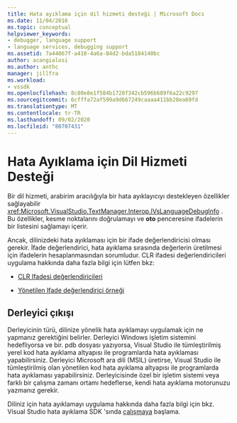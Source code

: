 ```yaml
---
title: Hata ayıklama için dil hizmeti desteği | Microsoft Docs
ms.date: 11/04/2016
ms.topic: conceptual
helpviewer_keywords:
- debugger, language support
- language services, debugging support
ms.assetid: 7a44067f-a410-4a6a-84d2-bda5184140bc
author: acangialosi
ms.author: anthc
manager: jillfra
ms.workload:
- vssdk
ms.openlocfilehash: 8c80e8e1f584b1728f342cb596b689f6a22c9297
ms.sourcegitcommit: 6cfffa72af599a9d667249caaaa411bb28ea69fd
ms.translationtype: MT
ms.contentlocale: tr-TR
ms.lasthandoff: 09/02/2020
ms.locfileid: "80707431"
---
```

# <a name="language-service-support-for-debugging"></a>Hata Ayıklama için Dil Hizmeti Desteği
Bir dil hizmeti, arabirim aracılığıyla bir hata ayıklayıcıyı destekleyen özellikler sağlayabilir <xref:Microsoft.VisualStudio.TextManager.Interop.IVsLanguageDebugInfo> . Bu özellikler, kesme noktalarını doğrulamayı ve **oto** penceresine ifadelerin bir listesini sağlamayı içerir.

 Ancak, dilinizdeki hata ayıklaması için bir ifade değerlendiricisi olması gerekir. İfade değerlendirici, hata ayıklama sırasında değerlerin üretilmesi için ifadelerin hesaplanmasından sorumludur. CLR ifadesi değerlendiricileri uygulama hakkında daha fazla bilgi için lütfen bkz:

- [CLR Ifadesi değerlendiricileri](https://github.com/Microsoft/ConcordExtensibilitySamples/wiki/CLR-Expression-Evaluators)

- [Yönetilen Ifade değerlendirici örneği](https://github.com/Microsoft/ConcordExtensibilitySamples/wiki/Managed-Expression-Evaluator-Sample)

## <a name="compiler-output"></a>Derleyici çıkışı
 Derleyicinin türü, dilinize yönelik hata ayıklamayı uygulamak için ne yapmanız gerektiğini belirler. Derleyici Windows işletim sistemini hedefliyorsa ve bir. pdb dosyası yazıyorsa, Visual Studio ile tümleştirilmiş yerel kod hata ayıklama altyapısı ile programlarda hata ayıklaması yapabilirsiniz. Derleyici Microsoft ara dili (MSIL) üretirse, Visual Studio ile tümleştirilmiş olan yönetilen kod hata ayıklama altyapısı ile programlarda hata ayıklaması yapabilirsiniz. Derleyicisinde özel bir işletim sistemi veya farklı bir çalışma zamanı ortamı hedeflerse, kendi hata ayıklama motorunuzu yazmanız gerekir.

 Diliniz için hata ayıklamayı uygulama hakkında daha fazla bilgi için bkz. Visual Studio hata ayıklama SDK 'sında [çalışmaya](../../extensibility/debugger/getting-started-with-debugger-extensibility.md) başlama.
